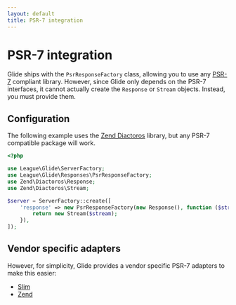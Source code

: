 ```yaml
---
layout: default
title: PSR-7 integration
---
```


# PSR-7 integration

Glide ships with the `PsrResponseFactory` class, allowing you to use any [PSR-7](http://www.php-fig.org/psr/psr-7/) compliant library. However, since Glide only depends on the PSR-7 interfaces, it cannot actually create the `Response` or `Stream` objects. Instead, you must provide them.

## Configuration

The following example uses the [Zend Diactoros](https://github.com/zendframework/zend-diactoros) library, but any PSR-7 compatible package will work.

```php
<?php

use League\Glide\ServerFactory;
use League\Glide\Responses\PsrResponseFactory;
use Zend\Diactoros\Response;
use Zend\Diactoros\Stream;

$server = ServerFactory::create([
    'response' => new PsrResponseFactory(new Response(), function ($stream) {
        return new Stream($stream);
    }),
]);
```

## Vendor specific adapters

However, for simplicity, Glide provides a vendor specific PSR-7 adapters to make this easier:

- [Slim](/2.0/config/integrations/slim/)
- [Zend](/2.0/config/integrations/zend/)
